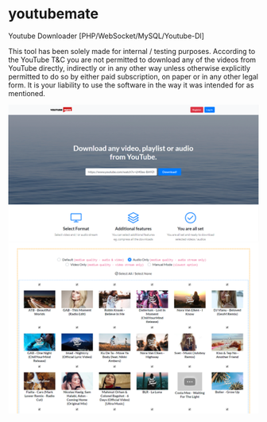 # youtubemate
Youtube Downloader [PHP/WebSocket/MySQL/Youtube-Dl]

This tool has been solely made for internal / testing purposes. According to the YouTube T&C you are not permitted to download any of the videos from YouTube directly, indirectly or in any other way unless otherwise explicitly permitted to do so by either paid subscription, on paper or in any other legal form. It is your liability to use the software in the way it was intended for as mentioned.

<img src='https://github.com/marekhadas1989/youtubemate/blob/master/youtubemate2.png'>
<img src='https://github.com/marekhadas1989/youtubemate/blob/master/youtubemate3.png'>
